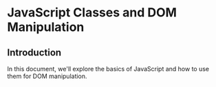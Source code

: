# JavaScript Classes and DOM Manipulation

## Introduction

In this document, we'll explore the basics of JavaScript  and how to use them for DOM manipulation.
